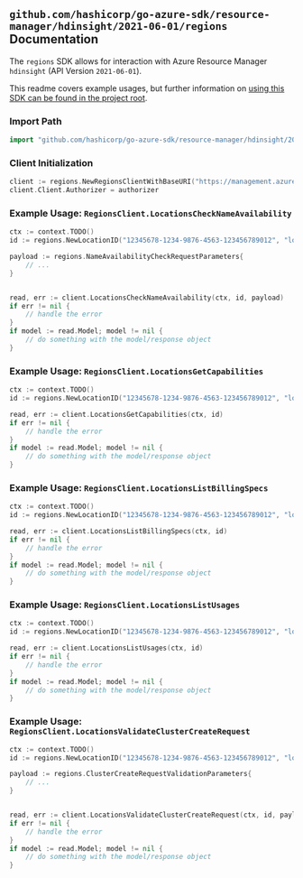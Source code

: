 
## `github.com/hashicorp/go-azure-sdk/resource-manager/hdinsight/2021-06-01/regions` Documentation

The `regions` SDK allows for interaction with Azure Resource Manager `hdinsight` (API Version `2021-06-01`).

This readme covers example usages, but further information on [using this SDK can be found in the project root](https://github.com/hashicorp/go-azure-sdk/tree/main/docs).

### Import Path

```go
import "github.com/hashicorp/go-azure-sdk/resource-manager/hdinsight/2021-06-01/regions"
```


### Client Initialization

```go
client := regions.NewRegionsClientWithBaseURI("https://management.azure.com")
client.Client.Authorizer = authorizer
```


### Example Usage: `RegionsClient.LocationsCheckNameAvailability`

```go
ctx := context.TODO()
id := regions.NewLocationID("12345678-1234-9876-4563-123456789012", "location")

payload := regions.NameAvailabilityCheckRequestParameters{
	// ...
}


read, err := client.LocationsCheckNameAvailability(ctx, id, payload)
if err != nil {
	// handle the error
}
if model := read.Model; model != nil {
	// do something with the model/response object
}
```


### Example Usage: `RegionsClient.LocationsGetCapabilities`

```go
ctx := context.TODO()
id := regions.NewLocationID("12345678-1234-9876-4563-123456789012", "location")

read, err := client.LocationsGetCapabilities(ctx, id)
if err != nil {
	// handle the error
}
if model := read.Model; model != nil {
	// do something with the model/response object
}
```


### Example Usage: `RegionsClient.LocationsListBillingSpecs`

```go
ctx := context.TODO()
id := regions.NewLocationID("12345678-1234-9876-4563-123456789012", "location")

read, err := client.LocationsListBillingSpecs(ctx, id)
if err != nil {
	// handle the error
}
if model := read.Model; model != nil {
	// do something with the model/response object
}
```


### Example Usage: `RegionsClient.LocationsListUsages`

```go
ctx := context.TODO()
id := regions.NewLocationID("12345678-1234-9876-4563-123456789012", "location")

read, err := client.LocationsListUsages(ctx, id)
if err != nil {
	// handle the error
}
if model := read.Model; model != nil {
	// do something with the model/response object
}
```


### Example Usage: `RegionsClient.LocationsValidateClusterCreateRequest`

```go
ctx := context.TODO()
id := regions.NewLocationID("12345678-1234-9876-4563-123456789012", "location")

payload := regions.ClusterCreateRequestValidationParameters{
	// ...
}


read, err := client.LocationsValidateClusterCreateRequest(ctx, id, payload)
if err != nil {
	// handle the error
}
if model := read.Model; model != nil {
	// do something with the model/response object
}
```
